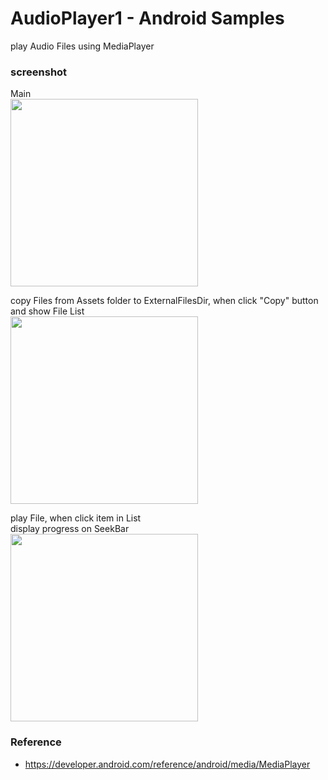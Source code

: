 AudioPlayer1 - Android Samples
===============

play Audio Files using MediaPlayer <br/>

### screenshot <br/>
Main <br/>
<image src="https://raw.githubusercontent.com/ohwada/Android_Samples/master/AudioPlayer1/screenshot/audio_player1_main.png" width="300" /><br/>

copy Files from Assets folder to ExternalFilesDir, when click "Copy" button <br/>
and show File List <br/>
<image src="https://raw.githubusercontent.com/ohwada/Android_Samples/master/AudioPlayer1/screenshot/audio_player1_list.png" width="300" /><br/>

play File, when click item in List <br/>
display progress on SeekBar <br/>
<image src="https://raw.githubusercontent.com/ohwada/Android_Samples/master/AudioPlayer1/screenshot/audio_player1_play.png" width="300" /><br/>

### Reference <br/>
- https://developer.android.com/reference/android/media/MediaPlayer
